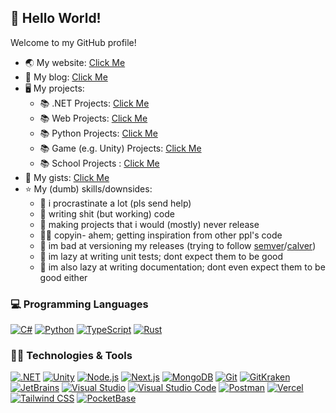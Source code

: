 ## 👋 Hello World!

Welcome to my GitHub profile!

- 🌏 My website: [Click Me](https://dennise.me)
- 🤳 My blog: [Click Me](https://blog.dennise.me)
- 🖥️ My projects:
  - 📚 .NET Projects: [Click Me](https://github.com/dentolos19?tab=repositories&q=topic%3Adotnet&sort=stargazers)
  - 📚 Web Projects: [Click Me](https://github.com/dentolos19?tab=repositories&q=topic%3Aweb&sort=stargazers)
  - 📚 Python Projects: [Click Me](https://github.com/dentolos19?tab=repositories&q=topic%3Apython&sort=stargazers)
  - 📚 Game (e.g. Unity) Projects: [Click Me](https://github.com/dentolos19?tab=repositories&q=topic%3Agame&sort=stargazers)
  - 📚 School Projects : [Click Me](https://github.com/dentolos19?tab=repositories&q=topic%3Aschool-project&sort=stargazers)
- 📜 My gists: [Click Me](https://gist.github.com/dentolos19)
- ⭐ My (dumb) skills/downsides:
  - 🧠 i procrastinate a lot (pls send help)
  - 💩 writing shit (but working) code
  - 🚀 making projects that i would (mostly) never release
  - 🧑‍💻 copyin- ahem; getting inspiration from other ppl's code
  - 🚀 im bad at versioning my releases (trying to follow [semver](https://semver.org)/[calver](https://calver.org))
  - 🧪 im lazy at writing unit tests; dont expect them to be good
  - 📑 im also lazy at writing documentation; dont even expect them to be good either

### 💻 Programming Languages

[![C#](https://img.shields.io/badge/-C%23-239120?style=for-the-badge&logo=csharp&logoColor=white)](https://wikipedia.org/wiki/C_Sharp_(programming_language))
[![Python](https://img.shields.io/badge/-Python-3776AB?style=for-the-badge&logo=python&logoColor=white)](https://python.org)
[![TypeScript](https://img.shields.io/badge/-TypeScript-3178C6?style=for-the-badge&logo=typescript&logoColor=white)](https://typescriptlang.org)
[![Rust](https://img.shields.io/badge/Learning-Rust-000000?style=for-the-badge&logo=rust&logoColor=white)](https://rust-lang.org)

### 🧑‍💻 Technologies & Tools

[![.NET](https://img.shields.io/badge/-.NET-512BD4?style=for-the-badge&logo=.net&logoColor=white)](https://dot.net)
[![Unity](https://img.shields.io/badge/-Unity-FFFFFF?style=for-the-badge&logo=unity&logoColor=black)](https://unity.com)
[![Node.js](https://img.shields.io/badge/-Node.js-339933?style=for-the-badge&logo=node.js&logoColor=white)](https://nodejs.org)
[![Next.js](https://img.shields.io/badge/-Next.js-000000?style=for-the-badge&logo=next.js&logoColor=white)](https://nextjs.org)
[![MongoDB](https://img.shields.io/badge/-MongoDB-47A248?style=for-the-badge&logo=mongodb&logoColor=white)](https://mongodb.com)
[![Git](https://img.shields.io/badge/-Git-F05032?style=for-the-badge&logo=git&logoColor=white)](https://git-scm.com)
[![GitKraken](https://img.shields.io/badge/-GitKraken-179287?style=for-the-badge&logo=gitkraken&logoColor=white)](https://gitkraken.com)
[![JetBrains](https://img.shields.io/badge/-JetBrains-000000?style=for-the-badge&logo=jetbrains&logoColor=white)](https://jetbrains.com)
[![Visual Studio](https://img.shields.io/badge/-Visual%20Studio-5C2D91?style=for-the-badge&logo=visual-studio&logoColor=white)](https://visualstudio.com)
[![Visual Studio Code](https://img.shields.io/badge/-Visual%20Studio%20Code-007ACC?style=for-the-badge&logo=visual-studio-code&logoColor=white)](https://code.visualstudio.com)
[![Postman](https://img.shields.io/badge/-Postman-FF6C37?style=for-the-badge&logo=postman&logoColor=white)](https://postman.com)
[![Vercel](https://img.shields.io/badge/-Vercel-000000?style=for-the-badge&logo=vercel&logoColor=white)](https://vercel.com)
[![Tailwind CSS](https://img.shields.io/badge/-Tailwind%20CSS-06B6D4?style=for-the-badge&logo=vercel&logoColor=white)](https://tailwindcss.com)
[![PocketBase](https://img.shields.io/badge/-PocketBase-B8DBE4?style=for-the-badge&logo=pocketbase&logoColor=black)](https://pocketbase.io)